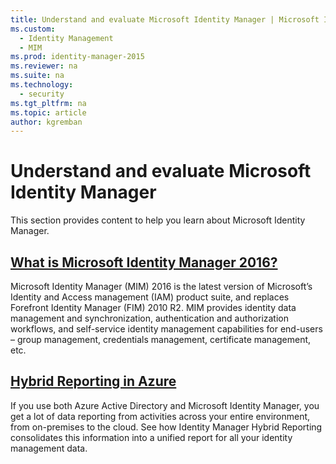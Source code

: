 ```yaml
---
title: Understand and evaluate Microsoft Identity Manager | Microsoft Identity Manager
ms.custom:
  - Identity Management
  - MIM
ms.prod: identity-manager-2015
ms.reviewer: na
ms.suite: na
ms.technology:
  - security
ms.tgt_pltfrm: na
ms.topic: article
author: kgremban
---
```

# Understand and evaluate Microsoft Identity Manager
This section provides content to help you learn about Microsoft Identity Manager.

## [What is Microsoft Identity Manager 2016?](microsoft-identity-manager-2016.md)
Microsoft Identity Manager (MIM) 2016 is the latest version of Microsoft’s Identity and Access management (IAM) product suite, and replaces Forefront Identity Manager (FIM) 2010 R2. MIM provides identity data management and synchronization, authentication and authorization workflows, and self-service identity management capabilities for end-users – group management, credentials management, certificate management, etc.

## [Hybrid Reporting in Azure](identity-manager-hybrid-reporting-azure.md)
If you use both Azure Active Directory and Microsoft Identity Manager, you get a lot of data reporting from activities across your entire environment, from on-premises to the cloud. See how Identity Manager Hybrid Reporting consolidates this information into a unified report for all your identity management data.

